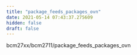 ```yaml
---
title: "package_feeds_packages_ovn"
date: 2021-05-14 07:43:37.275609
hidden: false
draft: false
---
```


bcm27xx/bcm2711/package_feeds_packages_ovn

